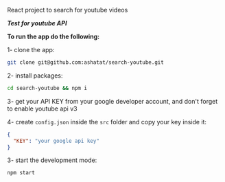 React project to search for youtube videos


__*Test for youtube API*__

**To run the app do the following:**

1- clone the app:

```bash
git clone git@github.com:ashatat/search-youtube.git
```
2- install packages:
```bash
cd search-youtube && npm i
```
3- get your API KEY from your google developer account, and don't forget to enable youtube api v3

4- create `config.json` inside the `src` folder and copy your key inside it:
```json
{
  "KEY": "your google api key"
}
```

3- start the development mode:
```bash
npm start
```
